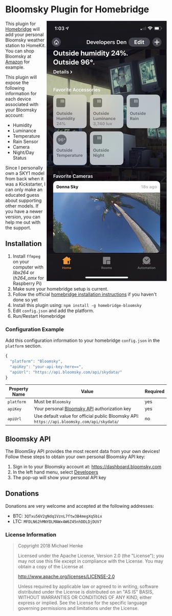 # Bloomsky Plugin for Homebridge

<img src="https://github.com/aphex3k/homebridge-bloomsky/raw/master/preview.jpg" align="right" alt="homebridge-bloomsky" />

This plugin for [Homebridge](https://github.com/nfarina/homebridge) will add
your personal Bloomsky weather station to HomeKit. You can shop Bloomsky at [Amazon](https://amzn.to/2PHZc1j) for example.

This plugin will expose the following information for each device associated with your Bloomsky account:

- Humidity
- Luminance
- Temperature
- Rain Sensor
- Camera
- Night/Day Status

Since I personally own a SKY1 model from back when it was a Kickstarter, I can only make an educated guess about supporting other models.
If you have a newer version, you can help me out with the support.

## Installation

1. Install `ffmpeg` on your computer with _libx264_ or (_h264_omx_ for Raspberry Pi)
1. Make sure your homebridge setup is current.
1. Follow the official [homebridge installation instructions](https://github.com/nfarina/homebridge#installation) if you haven't done so yet
1. Install this plugin using: `npm install -g homebridge-bloomsky`
1. Edit `config.json` and add the platform.
1. Run/Restart Homebridge

### Configuration Example

Add this configuration information to your homebridge `config.json` in the
`platform` section.

```javascript
{
  "platform": "Bloomsky",
  "apiKey": "your-api-key-here==",
  "apiUrl": "https://api.bloomsky.com/api/skydata/"
}
```

| Property Name | Value                                                                                       | Required |
| ------------- | ------------------------------------------------------------------------------------------- | -------- |
| `platform`    | Must be `Bloomsky`                                                                          | yes      |
| `apiKey`      | Your personal [Bloomsky API](#bloomsky-api) authorization key                               | yes      |
| `apiUrl`      | Use default value for official public Bloomsky API: `https://api.bloomsky.com/api/skydata/` | no       |

## Bloomsky API

The BloomSky API provides the most recent
data from your own devices!
Follow these steps to obtain your own personal Bloomsky API key:

1. Sign in to your Bloomsky account at: https://dashboard.bloomsky.com
1. In the left hand menu, select [Developers](https://dashboard.bloomsky.com/user#api)
1. The pop-up will show your personal API key

## Donations

Donations are very welcome and accepted at the following addresses:

- BTC: `3QTxu56V2gNdq1VznL7ftw3B4megXq5bix`
- LTC: `MFDLN62hMNYDLMAWx4W6Z45nhDDLDjDUV7`

### License Information

> Copyright 2018 Michael Henke
>
> Licensed under the Apache License, Version 2.0 (the "License");
> you may not use this file except in compliance with the License.
> You may obtain a copy of the License at
>
> http://www.apache.org/licenses/LICENSE-2.0
>
> Unless required by applicable law or agreed to in writing, software
> distributed under the License is distributed on an "AS IS" BASIS,
> WITHOUT WARRANTIES OR CONDITIONS OF ANY KIND, either express or implied.
> See the License for the specific language governing permissions and
> limitations under the License.

